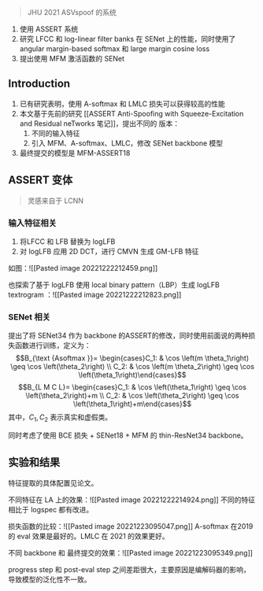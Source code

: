 > JHU 2021 ASVspoof 的系统

1. 使用 ASSERT 系统
2. 研究 LFCC 和 log-linear filter banks 在 SENet 上的性能，同时使用了 angular margin-based softmax 和 large margin cosine loss
3. 提出使用 MFM 激活函数的 SENet

## Introduction

1. 已有研究表明，使用 A-softmax 和 LMLC 损失可以获得较高的性能
2. 本文基于先前的研究 [[ASSERT Anti-Spoofing with Squeeze-Excitation and Residual neTworks 笔记]]，提出不同的 版本：
	1. 不同的输入特征
	2. 引入 MFM、A-softmax、LMLC，修改 SENet backbone 模型
3. 最终提交的模型是 MFM-ASSERT18

##  ASSERT 变体
> 灵感来自于 LCNN

### 输入特征相关

1. 将LFCC 和 LFB 替换为 logLFB
2. 对 logLFB 应用 2D DCT，进行 CMVN 生成 GM-LFB 特征

如图：![[Pasted image 20221222212459.png]]

也探索了基于 logLFB 使用 local binary pattern（LBP）生成 logLFB textrogram ：![[Pasted image 20221222212823.png]]

### SENet 相关

提出了将 SENet34 作为 backbone 的ASSERT的修改，同时使用前面说的两种损失函数进行训练，定义为：
$$B_{\text {Asoftmax }}= \begin{cases}C_1: & \cos \left(m \theta_1\right) \geq \cos \left(\theta_2\right) \\ C_2: & \cos \left(m \theta_2\right) \geq \cos \left(\theta_1\right)\end{cases}$$
$$B_{L M C L}= \begin{cases}C_1: & \cos \left(\theta_1\right) \geq \cos \left(\theta_2\right)+m \\ C_2: & \cos \left(\theta_2\right) \geq \cos \left(\theta_1\right)+m\end{cases}$$
其中，$C_1,C_2$ 表示真实和虚假类。

同时考虑了使用 BCE 损失 + SENet18 + MFM 的 thin-ResNet34 backbone。

## 实验和结果

特征提取的具体配置见论文。

不同特征在 LA 上的效果：![[Pasted image 20221222214924.png]]
不同的特征相比于 logspec 都有改进。

损失函数的比较：![[Pasted image 20221223095047.png]]
A-softmax 在2019的 eval 效果是最好的。LMLC 在 2021 的效果更好。


不同 backbone 和 最终提交的效果：![[Pasted image 20221223095349.png]]


progress step 和  post-eval step 之间差距很大，主要原因是编解码器的影响，导致模型的泛化性不一致。



